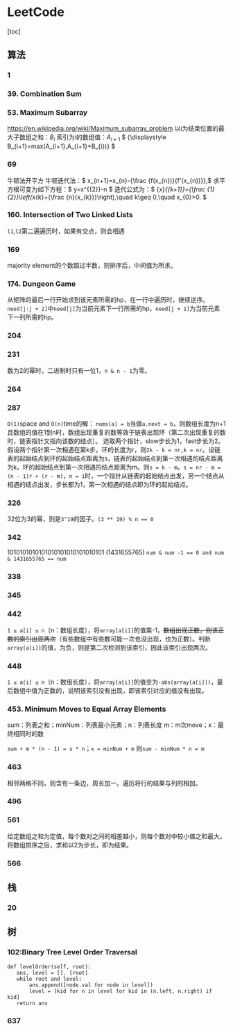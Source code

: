 # LeetCode
[toc]

## 算法

### 1

### 39. Combination Sum

### 53. Maximum Subarray
https://en.wikipedia.org/wiki/Maximum_subarray_problem
以i为结束位置的最大子数组之和：$B_{i}$
索引为i的数组值：$A_{i+1}$
$ {\displaystyle B_{i+1}=max(A_{i+1},A_{i+1}+B_{i})} $

### 69
牛顿法开平方
牛顿迭代法：$ x_{n+1}=x_{n}-{\frac {f(x_{n})}{f'(x_{n})}}\,$
求平方根可变为如下方程：$ y=x^{{2}}-n $
迭代公式为：$ {x}_{{k+1}}={\frac  {1}{2}}\left(x_{k}+{\frac  {n}{x_{k}}}\right),\quad k\geq 0,\quad x_{0}>0. $

### 160. Intersection of Two Linked Lists
`l1`,`l2`第二遍遍历时，如果有交点，则会相遇

### 169
majority element的个数超过半数，则排序后，中间值为所求。

### 174. Dungeon Game
从矩阵的最后一行开始求到该元素所需的hp，在一行中遍历时，继续逆序。
`need[j:j + 2]`中`need[j]`为当前元素下一行所需的hp，`need[j + 1]`为当前元素下一列所需的hp。

### 204

### 231
数为2的幂时，二进制时只有一位1，`n & n - 1`为零。

### 264


### 287
`O(1)`space and `O(n)`time的解：
`nums[a] = b`当做`a.next = b`，则数组长度为n+1且数组的值在1到n时，数组出现重复的数等效于链表出现环（第二次出现重复的数时，链表指针又指向该数的结点）。
选取两个指针，slow步长为1，fast步长为2。假设两个指针第一次相遇在第k步，环的长度为r，则`2k - k = nr,k = nr`。设链表的起始结点到环的起始结点距离为s，链表的起始结点到第一次相遇的结点距离为k。环的起始结点到第一次相遇的结点距离为m。则`s = k - m`。`s = nr - m = (n - 1)r + (r - m)`，`n = 1`时，一个指针从链表的起始结点出发，另一个结点从相遇的结点出发，步长都为1，第一次相遇的结点即为环的起始结点。

### 326
32位为3的幂，则是`3^19`的因子。`(3 ** 19) % n == 0`

### 342
1010101010101010101010101010101 (1431655765)
`num & num -1 == 0 and num & 1431655765 == num`

### 338

### 345



### 442
`1 ≤ a[i] ≤ n`（n：数组长度），将`array[a[i]]`的值乘-1，~~数组出现正数，则该正数的索引出现两次~~（有些数组中有些数可能一次也没出现，也为正数）。判断`array[a[i]]`的值，为负，则是第二次检测到该索引，因此该索引出现两次。

### 448
`1 ≤ a[i] ≤ n`（n：数组长度），将`array[a[i]]`的值变为`-abs(array[a[i]])`，最后数组中值为正数的，说明该索引没有出现，即该索引对应的值没有出现。

### 453. Minimum Moves to Equal Array Elements
sum：列表之和；minNum：列表最小元素；n：列表长度
m：m次move；x：最终相同时的数

`sum + m * (n - 1) = x * n`；`x = minNum + m`
则`sum - minNum * n = m`

### 463
相邻两格不同，则含有一条边，周长加一。遍历将行的结果与列的相加。

### 496


### 561
给定数组之和为定值，每个数对之间的相差越小，则每个数对中较小值之和最大。将数组排序之后，求和以2为步长，即为结果。

### 566

## 栈

### 20

## 树

### 102:Binary Tree Level Order Traversal

```
def levelOrder(self, root):
   ans, level = [], [root]
   while root and level:
       ans.append([node.val for node in level])
       level = [kid for n in level for kid in (n.left, n.right) if kid]
   return ans
```

### 637


